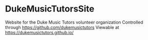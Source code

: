 # DukeMusicTutorsSite
Website for the Duke Music Tutors volunteer organization 
Controlled through https://github.com/dukemusictutors
Viewable at https://dukemusictutors.github.io/

